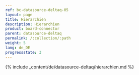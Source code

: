 ```yaml
---
ref: bc-datasource-deltaq-05
layout: page
title: Hierarchien
description: Hierarchien
product: board-connector
parent: datasource-deltaq
permalink: /:collection/:path
weight: 5
lang: de_DE
progressstate: 3
---
```

{% include _content/de/datasource-deltaq/hierarchien.md %}





